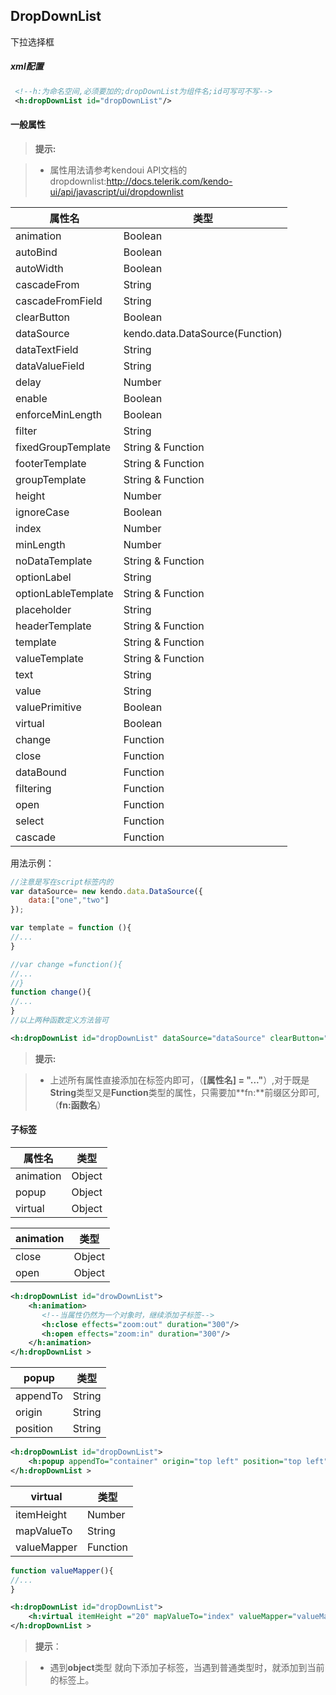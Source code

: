 
DropDownList
-------------
下拉选择框

##### xml配置

```xml
 <!--h:为命名空间,必须要加的;dropDownList为组件名;id可写可不写-->
 <h:dropDownList id="dropDownList"/>
```

#### **一般属性**


> **提示:**

> -  属性用法请参考kendoui API文档的dropdownlist:http://docs.telerik.com/kendo-ui/api/javascript/ui/dropdownlist


属性名    | 类型
-------- | ---
animation | Boolean
autoBind | Boolean
autoWidth | Boolean
cascadeFrom| String
cascadeFromField | String
clearButton| Boolean 
dataSource | kendo.data.DataSource(Function)
dataTextField | String
dataValueField| String
delay | Number
enable | Boolean
enforceMinLength| Boolean
filter | String
fixedGroupTemplate| String & Function
footerTemplate| String & Function
groupTemplate| String & Function
height| Number
ignoreCase| Boolean
index| Number
minLength| Number
noDataTemplate| String & Function
optionLabel |String
optionLableTemplate| String & Function
placeholder | String
headerTemplate| String & Function
template| String & Function
valueTemplate | String & Function
text| String
value| String
valuePrimitive| Boolean
virtual| Boolean
change| Function
close| Function
dataBound | Function
filtering| Function
open| Function
select| Function
cascade| Function

用法示例：

```javascript
//注意是写在script标签内的
var dataSource= new kendo.data.DataSource({
    data:["one","two"]
});

var template = function (){
//...
}

//var change =function(){
//...
//}
function change(){
//...
}
//以上两种函数定义方法皆可
```

```xml
<h:dropDownList id="dropDownList" dataSource="dataSource" clearButton="true" placeholder="test" enable="false" template="fn:template" change="change"/>
```

> **提示:**

> - 上述所有属性直接添加在标签内即可，（**[属性名] = "..."**）,对于既是**String**类型又是**Function**类型的属性，只需要加**fn:**前缀区分即可,（**fn:函数名**）


#### **子标签**

属性名    | 类型
-------- | ---
animation | Object
popup | Object
virtual| Object

animation | 类型 
------ |----
close | Object 
open  | Object

```xml
<h:dropDownList id="drowDownList">
    <h:animation>
       <!--当属性仍然为一个对象时，继续添加子标签-->
       <h:close effects="zoom:out" duration="300"/>
       <h:open effects="zoom:in" duration="300"/>
    </h:animation>
</h:dropDownList >
```

popup   | 类型
--------|------
appendTo| String
origin  | String
position| String

```xml
<h:dropDownList id="dropDownList">
    <h:popup appendTo="container" origin="top left" position="top left"/>
</h:dropDownList >
```


virtual    | 类型
-----------|-----
itemHeight | Number
mapValueTo | String
valueMapper| Function


```javascript
function valueMapper(){
//...
}
```

```xml
<h:dropDownList id="dropDownList">
    <h:virtual itemHeight ="20" mapValueTo="index" valueMapper="valueMapper"/>
</h:dropDownList >
```

>**提示**：

> - 遇到**object**类型 就向下添加子标签，当遇到普通类型时，就添加到当前的标签上。
